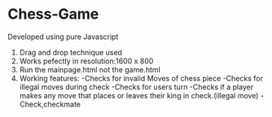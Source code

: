 # Chess-Game

Developed using pure Javascript
1) Drag and drop technique used
2) Works pefectly in resolution:1600 x 800
3) Run the mainpage.html not the game.html
4) Working features:
-Checks for invalid Moves of chess piece
-Checks for illegal moves during check
-Checks for users turn
-Checks if a player makes any move that places or leaves their king in check.(illegal move) 
-Check,checkmate
